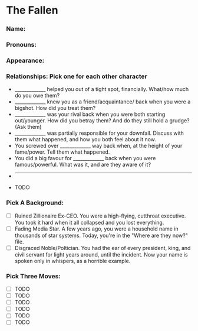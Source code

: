 # The Fallen
### Name:  
### Pronouns:  
### Appearance:  
### Relationships: Pick one for each other character
- _____________ helped you out of a tight spot, financially. What/how much do you owe them?
- _____________ knew you as a friend/acquaintance/ back when you were a bigshot. How did you treat them?
- _____________ was your rival back when you were both starting out/younger. How did you betray them? And do they still hold a grudge? (Ask them)
- _____________ was partially responsible for your downfall. Discuss with them what happened, and how you both feel about it now.
- You screwed over _____________ way back when, at the height of your fame/power. Tell them what happened.
- You did a big favour for _____________ back when you were famous/powerful. What was it, and are they aware of it?
- _____________ 
- TODO

### Pick A Background:
- [ ] Ruined Zillionaire Ex-CEO. You were a high-flying, cutthroat executive. You took it hard when it all collapsed and you lost everything.
- [ ] Fading Media Star. A few years ago, you were a household name in thousands of star systems. Today, you're in the "Where are they now?" file.
- [ ] Disgraced Noble/Poltician. You had the ear of every president, king, and civil servant for light years around, until the incident. Now your name is spoken only in whispers, as a horrible example.

### Pick Three Moves:
- [ ] TODO
- [ ] TODO
- [ ] TODO
- [ ] TODO
- [ ] TODO
- [ ] TODO
